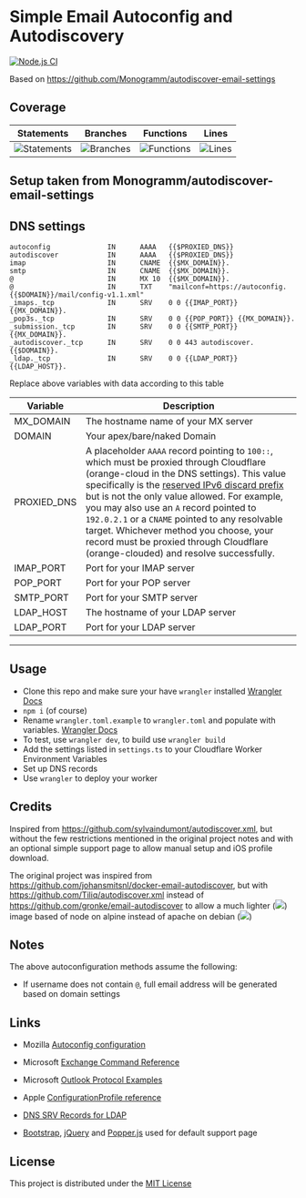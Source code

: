 # Simple Email Autoconfig and Autodiscovery

[![Node.js CI](https://github.com/jhampton/autodiscover-cloudflare-worker/actions/workflows/basic_tests.yaml/badge.svg)](https://github.com/jhampton/autodiscover-cloudflare-worker/actions/workflows/basic_tests.yaml)

Based on https://github.com/Monogramm/autodiscover-email-settings

## Coverage

| Statements                  | Branches                | Functions                 | Lines             |
| --------------------------- | ----------------------- | ------------------------- | ----------------- |
| ![Statements](https://img.shields.io/badge/statements-83.33%25-yellow.svg) | ![Branches](https://img.shields.io/badge/branches-54.76%25-red.svg) | ![Functions](https://img.shields.io/badge/functions-90.91%25-brightgreen.svg) | ![Lines](https://img.shields.io/badge/lines-84.85%25-yellow.svg) |

## Setup taken from Monogramm/autodiscover-email-settings

## DNS settings

    autoconfig              IN      AAAA   {{$PROXIED_DNS}}
    autodiscover            IN      AAAA   {{$PROXIED_DNS}}
    imap                    IN      CNAME  {{$MX_DOMAIN}}.
    smtp                    IN      CNAME  {{$MX_DOMAIN}}.
    @                       IN      MX 10  {{$MX_DOMAIN}}.
    @                       IN      TXT    "mailconf=https://autoconfig.{{$DOMAIN}}/mail/config-v1.1.xml"
    _imaps._tcp             IN      SRV    0 0 {{IMAP_PORT}} {{MX_DOMAIN}}.
    _pop3s._tcp             IN      SRV    0 0 {{POP_PORT}} {{MX_DOMAIN}}.
    _submission._tcp        IN      SRV    0 0 {{SMTP_PORT}} {{MX_DOMAIN}}.
    _autodiscover._tcp      IN      SRV    0 0 443 autodiscover.{{$DOMAIN}}.
    _ldap._tcp              IN      SRV    0 0 {{LDAP_PORT}} {{LDAP_HOST}}.

Replace above variables with data according to this table

| Variable    | Description                                                                                                                                                                                                                                                                                                                                                                                                                                                                                                  |
| ----------- | ------------------------------------------------------------------------------------------------------------------------------------------------------------------------------------------------------------------------------------------------------------------------------------------------------------------------------------------------------------------------------------------------------------------------------------------------------------------------------------------------------------ |
| MX_DOMAIN   | The hostname name of your MX server                                                                                                                                                                                                                                                                                                                                                                                                                                                                          |
| DOMAIN      | Your apex/bare/naked Domain                                                                                                                                                                                                                                                                                                                                                                                                                                                                                  |
| PROXIED_DNS | A placeholder `AAAA` record pointing to `100::`, which must be proxied through Cloudflare (orange-cloud in the DNS settings). This value specifically is the [reserved IPv6 discard prefix](https://tools.ietf.org/html/rfc6666) but is not the only value allowed. For example, you may also use an `A` record pointed to `192.0.2.1` or a `CNAME` pointed to any resolvable target. Whichever method you choose, your record must be proxied through Cloudflare (orange-clouded) and resolve successfully. |
| IMAP_PORT   | Port for your IMAP server                                                                                                                                                                                                                                                                                                                                                                                                                                                                                    |
| POP_PORT    | Port for your POP server                                                                                                                                                                                                                                                                                                                                                                                                                                                                                     |
| SMTP_PORT   | Port for your SMTP server                                                                                                                                                                                                                                                                                                                                                                                                                                                                                    |
| LDAP_HOST   | The hostname of your LDAP server                                                                                                                                                                                                                                                                                                                                                                                                                                                                             |
| LDAP_PORT   | Port for your LDAP server                                                                                                                                                                                                                                                                                                                                                                                                                                                                                    |

---

## Usage

- Clone this repo and make sure your have `wrangler` installed [Wrangler Docs](https://developers.cloudflare.com/workers/cli-wrangler/install-update#install)
- `npm i` (of course)
- Rename `wrangler.toml.example` to `wrangler.toml` and populate with variables. [Wrangler Docs](https://developers.cloudflare.com/workers/get-started/guide#6-preview-your-project)
- To test, use `wrangler dev`, to build use `wrangler build`
- Add the settings listed in `settings.ts` to your Cloudflare Worker Environment Variables
- Set up DNS records
- Use `wrangler` to deploy your worker

## Credits

Inspired from <https://github.com/sylvaindumont/autodiscover.xml>, but without the few restrictions mentioned in the original project notes and with an optional simple support page to allow manual setup and iOS profile download.

The original project was inspired from <https://github.com/johansmitsnl/docker-email-autodiscover>, but with <https://github.com/Tiliq/autodiscover.xml> instead of <https://github.com/gronke/email-autodiscover> to allow a much lighter ([![](https://images.microbadger.com/badges/image/weboaks/autodiscover-email-settings.svg)](https://microbadger.com/images/weboaks/autodiscover-email-settings)) image based of node on alpine instead of apache on debian ([![](https://images.microbadger.com/badges/image/jsmitsnl/docker-email-autodiscover.svg)](https://microbadger.com/images/jsmitsnl/docker-email-autodiscover))

## Notes

The above autoconfiguration methods assume the following:

- If username does not contain `@`, full email address will be generated based on domain settings

## Links

- Mozilla [Autoconfig configuration](https://developer.mozilla.org/en-US/docs/Mozilla/Thunderbird/Autoconfiguration/FileFormat/HowTo)

- Microsoft [Exchange Command Reference](https://docs.microsoft.com/en-us/openspecs/exchange_server_protocols/ms-ascmd/1a3490f1-afe1-418a-aa92-6f630036d65a)
- Microsoft [Outlook Protocol Examples](https://docs.microsoft.com/en-us/openspecs/exchange_server_protocols/ms-oxdscli/f9ed4346-0116-4cf4-a03c-034e6b6dd965)

- Apple [ConfigurationProfile reference](https://developer.apple.com/library/archive/featuredarticles/iPhoneConfigurationProfileRef/index.html)

- [DNS SRV Records for LDAP](https://github.com/doctorjbeam/LDAPAutoDiscover)

- [Bootstrap](https://getbootstrap.com/), [jQuery](https://jquery.com/) and [Popper.js](https://popper.js.org/) used for default support page

## License

This project is distributed under the [MIT License](LICENSE)
